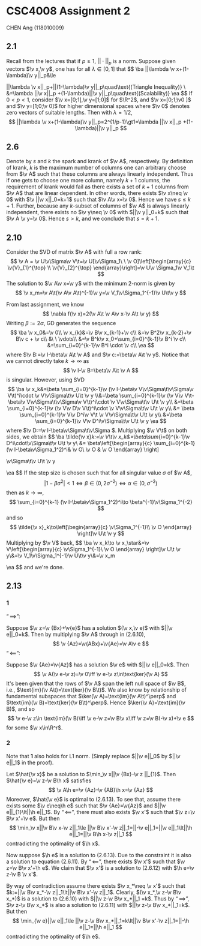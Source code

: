 # CSC4008 Assignment 2

CHEN Ang (118010009) $\newcommand{\vect}[1]{\boldsymbol{#1}} \newcommand{\v}[1]{\boldsymbol{#1}}$$\newcommand{\ba}{\begin{aligned}}\newcommand{\ea}{\end{aligned}}$ $\newcommand{\t}{^\top}$ $\newcommand{\rint}{\int_{-\infty}^{\infty}}$ $\newcommand{\inv}{^{-1}}$

## 2.1

Recall from the lectures that if $p\ge 1$, $||\cdot||_p$ is a norm. Suppose given vectors $\v x,\v y$, one has for all $\lambda\in[0,1]$ that
$$
\ba
||\lambda \v x+(1-\lambda)\v y||_p&\le

||\lambda \v x||_p+||(1-\lambda)\v y||_p\quad\text{(Triangle Inequality)}
\\
&=\lambda ||\v x||_p +(1-\lambda)||\v y||_p\quad\text{(Scalability)}
\ea
$$
If $0\lt p\lt 1$, consider $\v x=[0;1],\v y=[1;0]$ for $\R^2$, and $\v x=[0;1;\v0 ]$ and $\v y=[1;0;\v 0]$ for higher dimensional spaces where $\v 0$ denotes zero vectors of suitable lengths. Then with $\lambda=1/2$,
$$
||\lambda \v x+(1-\lambda)\v y||_p=2^{1/p-1}\gt1=\lambda ||\v x||_p +(1-\lambda)||\v y||_p
$$

## 2.6

Denote by $s$ and $k$ the spark and krank of $\v A$, respectively. By definition of krank, $k$ is the maximum number of columns one can arbitrary choose from $\v A$ such that these columns are always linearly independent. Thus if one gets to choose one more column, namely $k+1$ columns, the requirement of krank would fail as there exists a set of $k+1$ columns from $\v A$ that are linear dependent. In other words, there exists $\v x\neq \v 0$ with $\v ||\v x||_0=k+1$ such that $\v A\v x=\v 0$. Hence we have $s\le k+1$. Further, because any $k$-subset of columns of $\v A$ is always linearly independent, there exists no $\v y\neq \v 0$ with $||\v y||_0=k$ such that $\v A \v y=\v 0$. Hence $s\gt k$, and we conclude that $s=k+1$.

## 2.10

Consider the SVD of matrix $\v A$ with full a row rank:
$$
\v A = \v U\v\Sigma\v V\t=\v U[\v\Sigma_1\ \ \v O]\left[\begin{array}{c}
\v{V}_{1}^{\top} \\
\v{V}_{2}^{\top}
\end{array}\right]=\v U\v \Sigma_1\v V_1\t
$$
The solution to $\v A\v x=\v y$ with the minimum 2-norm is given by
$$
\v x_m=\v A\t(\v A\v A\t)^{-1}\v y=\v V_1\v\Sigma_1^{-1}\v U\t\v y
$$


From last assignment, we know
$$
\nabla f(\v x)=2(\v A\t \v A\v x-\v A\t \v y)
$$
Writing $\beta:=2\alpha$, GD generates the sequence
$$
\ba
\v x_0&=\v 0\\
\v x_{k}&=\v B\v x_{k-1}+\v c\\
&=\v B^2\v x_{k-2}+\v B\v c + \v c\\
&\ \ \vdots\\
&=\v B^k\v x_0+\sum_{i=0}^{k-1}\v B^i \v c\\
&=\sum_{i=0}^{k-1}\v B^i \cdot \v c\\
\ea
$$
where $\v B:=\v I-\beta\v A\t \v A$ and $\v c:=\beta\v A\t \v y$. Notice that we cannot directly take $k\to\infty$ as
$$
\v I-\v B=\beta\v A\t \v A
$$
is singular. However, using SVD
$$
\ba
\v x_k&=\beta \sum_{i=0}^{k-1}\v (\v I-\beta\v V\v\Sigma\t\v\Sigma\v V\t)^i\cdot \v V\v\Sigma\t\v U\t \v y
\\&=\beta \sum_{i=0}^{k-1}\v (\v V\v V\t-\beta\v V\v\Sigma\t\v\Sigma\v V\t)^i\cdot \v V\v\Sigma\t\v U\t \v y\\
&=\beta \sum_{i=0}^{k-1}\v (\v V\v D\v V\t)^i\cdot \v V\v\Sigma\t\v U\t \v y\\
&= \beta \sum_{i=0}^{k-1}\v V\v D^i\v V\t \v V\v\Sigma\t\v U\t \v y\\
&=\beta \sum_{i=0}^{k-1}\v V\v D^i\v\Sigma\t\v U\t \v y
\ea
$$
where $\v D:=\v I-\beta\v\Sigma\t\v\Sigma $. Multiplying $\v V\t$ on both sides, we obtain
$$
\ba
\tilde{\v x}_k:=\v V\t\v x_k&=\beta\sum_{i=0}^{k-1}\v D^i\cdot\v\Sigma\t\v U\t \v y\\
&=
\beta\left[\begin{array}{c}
\sum_{i=0}^{k-1} (\v I-\beta\v\Sigma_1^2)^i& \v O\\
\v O & \v O
\end{array}
\right]

\v\Sigma\t\v U\t \v y

\ea
$$
If the step size is chosen such that for all singular value $\sigma$ of $\v A$,
$$
|1-\beta\sigma^2|\lt 1\iff\beta\in(0,2\sigma^{-2})\iff\alpha\in(0,\sigma^{-2})
$$
then as $k\to\infty$,
$$
\sum_{i=0}^{k-1} (\v I-\beta\v\Sigma_1^2)^i\to \beta^{-1}\v\Sigma_1^{-2}
$$
and so
$$
\tilde{\v x}_k\to\left[\begin{array}{c}
\v\Sigma_1^{-1}\\
\v O
\end{array}
\right]\v U\t \v y
$$
Multiplying by $\v V$ back,
$$
\ba
\v x_k\to \v x_\star&=\v V\left[\begin{array}{c}
\v\Sigma_1^{-1}\\
\v O
\end{array}
\right]\v U\t \v y\\&=\v V_1\v\Sigma_1^{-1}\v U\t\v y\\&=\v x_m

\ea
$$
and we're done.

## 2.13

### 1

$“\implies”$:

Suppose $\v z=\v {Bx}+\v{e}$ has a solution $(\v x,\v e)$ with $||\v e||_0=k$. Then by multiplying $\v A$ through in $(2.6.10)$,
$$
\v {Az}=\v{ABx}+\v{Ae}=\v A\v e
$$
$“\impliedby”$:

Suppose $\v {Ae}=\v{Az}$ has a solution $\v e$ with $||\v e||_0=k$. Then
$$
\v A(\v e-\v z)=\v 0\iff \v e-\v z\in\text{ker}(\v A)
$$
It's been given that the rows of $\v A$ span the left null space of $\v B$, i.e., $\text{im}(\v A\t)=\text{ker}(\v B\t)$. We also know by relationship of fundamental subspaces that $\ker(\v A)=\text{im}(\v A\t)^\perp$ and $\text{im}(\v B)=\text{ker}(\v B\t)^\perp$. Hence $\ker(\v A)=\text{im}(\v B)$, and so
$$
\v e-\v z\in \text{im}(\v B)\iff \v e-\v z=\v B\v x\iff \v z=\v B(-\v x)+\v e
$$
for some $\v x\in\R^r$.

### 2

Note that **1** also holds for L1 norm. (Simply replace $||\v e||_0$ by $||\v e||_1$ in the proof).


$\newcommand{\h}[1]{\hat{\v {#1}}}$Let $\hat{\v x}$ be a solution to $\min_\v x||\v {Bx}-\v z ||_{1}$. Then $\hat{\v e}=\v z-\v B\h x$ satisfies
$$
\v A\h e=\v {Az}-\v {AB}\h x=\v {Az}
$$
Moreover, $\hat{\v e}$ is optimal to $(2.6.13)$. To see that, assume there exists some $\v e\neq\h e$ such that $\v {Ae}=\v{Az}$ and $||\v e||_{1}\lt||\h e||_1$. By $“\impliedby”$, there must also exists $\v x'$ such that $\v z=\v B\v x'+\v e$. But then
$$
\min_\v x||\v B\v x-\v z||_1\le ||\v B\v x'-\v z||_1=||-\v e||_1=||\v e||_1\lt||\h e||_1=||\v B\h x-\v z||_1
$$
contradicting the optimality of $\h x$.

Now suppose $\h e$ is a solution to $(2.6.13)$. Due to the constraint it is also a solution to equation $(2.6.11)$. By $“\impliedby”$, there exists $\v x'$ such that $\v z=\v B\v x'+\h e$. We claim that $\v x'$ is a solution to $(2.6.12)$ with $\h e=\v z-\v B \v x'$. 

By way of contradiction assume there exists $\v x_*\neq \v x'$ such that $k:=||\v B\v x_*-\v z||_1\lt||\v B\v x'-\v z||_1$. Clearly, $(\v x_*,\v z-\v B\v x_*)$ is a solution to $(2.6.10)$ with $||\v z-\v B\v x_*||_1 =k$. Thus by $“\implies”$, $\v z-\v B\v x_*$ is also a solution to $(2.6.11)$ with $||\v z-\v B\v x_*||_1=k$. But then
$$
\min_{\v e}||\v e||_1\le ||\v z-\v B\v x_*||_1=k\lt||\v B\v x'-\v z||_1=||-\h e||_1=||\h e||_1
$$
contradicting the optimality of $\h e$.

